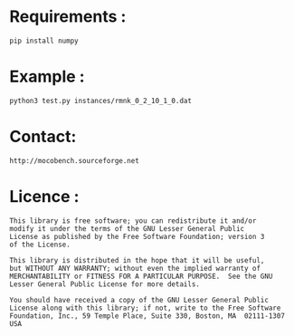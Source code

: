 # Requirements : 
    pip install numpy
    
# Example : 
    python3 test.py instances/rmnk_0_2_10_1_0.dat

# Contact: 
    http://mocobench.sourceforge.net

# Licence : 
    This library is free software; you can redistribute it and/or
    modify it under the terms of the GNU Lesser General Public
    License as published by the Free Software Foundation; version 3 
    of the License.

    This library is distributed in the hope that it will be useful,
    but WITHOUT ANY WARRANTY; without even the implied warranty of
    MERCHANTABILITY or FITNESS FOR A PARTICULAR PURPOSE.  See the GNU
    Lesser General Public License for more details.

    You should have received a copy of the GNU Lesser General Public
    License along with this library; if not, write to the Free Software
    Foundation, Inc., 59 Temple Place, Suite 330, Boston, MA  02111-1307  USA

